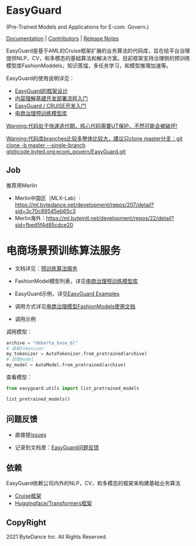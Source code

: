 # EasyGuard

(Pre-Trained Models and Applications for E-com. Govern.)

[Documentation]() |
[Contributors](https://code.byted.org/ecom_govern/EasyGuard/) |
[Release Notes]()

EasyGuard是基于AML的Cruise框架扩展的业务算法的代码库，旨在给平台治理提供NLP，CV，和多模态的基础算法和解决方案。目前框架支持治理侧的预训练模型库FashionModdels，知识蒸馏，多任务学习，和模型推理加速等。

EasyGuard的使用说明详见：

* [EasyGuard的框架设计](https://bytedance.feishu.cn/docx/doxcnjT9CWaIH1PNDMg5TLUz7UN)
* [内容理解基建开发部署流程入门](https://bytedance.feishu.cn/docx/doxcn87hZjRkmyC2lWjkcQiyghh)
* [EasyGuard / CRUISE开发入门](https://bytedance.feishu.cn/wiki/wikcnFqJR5Y5dgswiuN4Vs5yy6e)
* [电商治理预训练模型库](https://bytedance.feishu.cn/sheets/shtcnJU6aAYhLP1wdYXFyPXH7mc)


[Warning:代码处于快速迭代期，核心代码需要UT保护，不然可能会被破坏!]()

[Warning:代码库branches比较多整体比较大，建议只clone master分支：git clone -b master --single-branch git@code.byted.org:ecom_govern/EasyGuard.git]()

## Job
推荐用Merlin
* Merlin中国区（MLX-Lab）: https://ml.bytedance.net/development/repos/207/detail?sid=3c70c89545eb65c3
* Merlin海外：https://ml.byteintl.net/development/repos/22/detail?sid=fbed5f4d85cdce20

# 电商场景预训练算法服务
* 文档详见：[预训练算法服务](https://bytedance.feishu.cn/wiki/wikcnrmcpmz5RAB89yJhWd0jFZg)

* FashionModel模型列表，详见[电商治理预训练模型库](https://bytedance.feishu.cn/sheets/shtcnJU6aAYhLP1wdYXFyPXH7mc)

* EasyGuard示例，详见[EasyGuard Examples](https://code.byted.org/ecom_govern/EasyGuard/tree/master/examples)

* 调用方式详见[电商治理模型FashionModels使用文档](https://bytedance.feishu.cn/wiki/wikcnBlgTsEuyDo1ZtYXW38k4Gf)

* 调用示例

调用模型：

```python
archive = "deberta_base_6l"
# 读取tokenizer
my_tokenizer = AutoTokenizer.from_pretrained(archive)
# 读取model
my_model = AutoModel.from_pretrained(archive)
```

查看模型：

```python
from easyguard.utils import list_pretrained_models

list_pretrained_models()
```

## 问题反馈

* 直接提[issues](https://code.byted.org/ecom_govern/EasyGuard/issues)

* 记录到文档里：[EasyGuard问题反馈](https://bytedance.feishu.cn/docx/Hk8NdiLkWofEzUxJGn4cot9KnwP)


## 依赖

EasyGuard依赖公司内外的NLP，CV，和多模态的框架来构建基础业务算法

* [Cruise框架](https://codebase.byted.org/repo/data/cruise)
* [Huggingface/Transformers框架](https://github.com/huggingface/transformers)


## CopyRight
2021 ByteDance Inc. All Rights Reserved.
